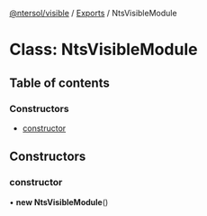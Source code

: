 [@ntersol/visible](../README.md) / [Exports](../modules.md) / NtsVisibleModule

# Class: NtsVisibleModule

## Table of contents

### Constructors

- [constructor](NtsVisibleModule.md#constructor)

## Constructors

### constructor

• **new NtsVisibleModule**()

